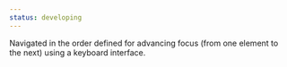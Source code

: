 ```yaml
---
status: developing
---
```


Navigated in the order defined for advancing focus (from one element to the next) using a keyboard interface.